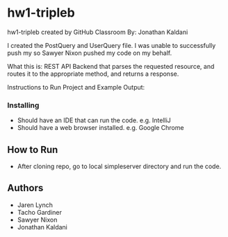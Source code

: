 # hw1-tripleb
hw1-tripleb created by GitHub Classroom
By: Jonathan Kaldani

I created the PostQuery and UserQuery file. I was unable to successfully push my so Sawyer Nixon pushed my code on my behalf. 


What this is: 
REST API Backend that parses the requested resource, and routes it to the appropriate method, and returns a response.

Instructions to Run Project and Example Output: 

### Installing
- Should have an IDE that can run the code. e.g. IntelliJ
- Should have a web browser installed. e.g. Google Chrome

## How to Run 
- After cloning repo, go to local simpleserver directory and run the code. 

## Authors
- Jaren Lynch 
- Tacho Gardiner
- Sawyer Nixon 
- Jonathan Kaldani 

